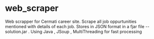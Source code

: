 # web_scraper
Web scrapper for Cermati career site.
Scrape all job oppurtunities mentioned with details of each job.
Stores in JSON format in a fjar file -- solution.jar .
Using Java , JSoup , MultiThreading for fast processing 
